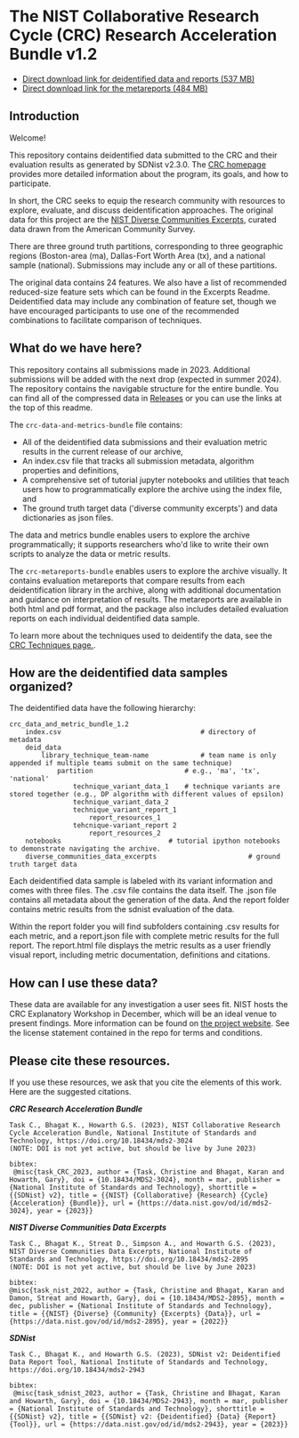 # The NIST Collaborative Research Cycle (CRC) Research Acceleration Bundle v1.2

- [Direct download link for deidentified data and reports (537 MB)](https://github.com/usnistgov/privacy_collaborative_research_cycle/releases/download/v1.2/crc_data_and_metric_bundle_1.2.zip)
- [Direct download link for the metareports (484 MB)](https://github.com/usnistgov/privacy_collaborative_research_cycle/releases/download/v1.2/crc_metareport_bundle_1.2.zip)

## Introduction

Welcome!

This repository contains deidentified data submitted to the CRC and their evaluation results as generated by SDNist v2.3.0. The [CRC homepage](https://pages.nist.gov/privacy_collaborative_research_cycle/) provides more detailed information about the program, its goals, and how to participate.

In short, the CRC seeks to equip the research community with resources to explore, evaluate, and discuss deidentification approaches. The original data for this project are the [NIST Diverse Communities Excerpts](https://github.com/usnistgov/SDNist/tree/main/nist%20diverse%20communities%20data%20excerpts), curated data drawn from the American Community Survey.

There are three ground truth partitions, corresponding to three geographic regions (Boston-area (ma), Dallas-Fort Worth Area (tx), and a national sample (national). Submissions may include any or all of these partitions.

The original data contains 24 features. We also have a list of recommended reduced-size feature sets which can be found in the Excerpts Readme. Deidentified data may include any combination of feature set, though we have encouraged participants to use one of the recommended combinations to facilitate comparison of techniques.

## What do we have here? 

This repository contains all submissions made in 2023. Additional submissions will be added with the next drop (expected in summer 2024). The repository contains the navigable structure for the entire bundle. You can find all of the compressed data in [Releases](https://github.com/usnistgov/privacy_collaborative_research_cycle/releases/tag/v1.2) or you can use the links at the top of this readme.

The `crc-data-and-metrics-bundle` file contains: 

* All of the deidentified data submissions and their evaluation metric results in the current release of our archive,
* An index.csv file that tracks all submission metadata, algorithm properties and definitions,
* A comprehensive set of tutorial jupyter notebooks and utilities that teach users how to programmatically explore the archive using the index file, and
* The ground truth target data ('diverse community excerpts') and data dictionaries as json files.  

The data and metrics bundle enables users to explore the archive programmatically; it supports researchers who'd like to write their own scripts to analyze the data or metric results.

The `crc-metareports-bundle` enables users to explore the archive visually. It contains evaluation metareports that compare results from each deidentification library in the archive, along with additional documentation and guidance on interpretation of results.  The metareports are available in both html and pdf format, and the package also includes detailed evaluation reports on each individual deidentified data sample.  

To learn more about the techniques used to deidentify the data, see the [CRC Techniques page.](https://pages.nist.gov/privacy_collaborative_research_cycle/pages/techniques.html).

## How are the deidentified data samples organized? 

The deidentified data have the following hierarchy: 
```
crc_data_and_metric_bundle_1.2
	index.csv	             			        # directory of metadata
	deid_data
		library_technique_team-name   			# team name is only appended if multiple teams submit on the same technique)
			partition             			# e.g., 'ma', 'tx', 'national'
				technique_variant_data_1	# technique variants are stored together (e.g., DP algorithm with different values of epsilon)
				technique_variant_data_2
				technique_variant_report_1
					report_resources_1
				tehcnique-variant_report 2
					report_resources_2
	notebooks					        # tutorial ipython notebooks to demonstrate navigating the archive.
	diverse_communities_data_excerpts                       # ground truth target data
```
Each deidentified data sample is labeled with its variant information and comes with three files.  The .csv file contains the data itself.  The .json file contains all metadata about the generation of the data.  And the report folder contains metric results from the sdnist evaluation of the data.  

Within the report folder you will find subfolders containing .csv results for each metric, and a report.json file with complete metric results for the full report. The report.html file displays the metric results as a user friendly visual report, including metric documentation, definitions and citations.

## How can I use these data? 

These data are available for any investigation a user sees fit. NIST hosts the CRC Explanatory Workshop in December, which will be an ideal venue to present findings. More information can be found on [the project website](https://pages.nist.gov/privacy_collaborative_research_cycle/).  See the license statement contained in the repo for terms and conditions.
## Please cite these resources.

If you use these resources, we ask that you cite the elements of this work. Here are the suggested citations. 

***CRC Research Acceleration Bundle***
```
Task C., Bhagat K., Howarth G.S. (2023), NIST Collaborative Research Cycle Acceleration Bundle, National Institute of Standards and Technology, https://doi.org/10.18434/mds2-3024
(NOTE: DOI is not yet active, but should be live by June 2023)

bibtex: 
 @misc{task_CRC_2023, author = {Task, Christine and Bhagat, Karan and Howarth, Gary}, doi = {10.18434/MDS2-3024}, month = mar, publisher = {National Institute of Standards and Technology}, shorttitle = {{SDNist} v2}, title = {{NIST} {Collaborative} {Research} {Cycle} {Acceleration} {Bundle}}, url = {https://data.nist.gov/od/id/mds2-3024}, year = {2023}}

```

***NIST Diverse Communities Data Excerpts***
```
Task C., Bhagat K., Streat D., Simpson A., and Howarth G.S. (2023), NIST Diverse Communities Data Excerpts, National Institute of Standards and Technology, https://doi.org/10.18434/mds2-2895
(NOTE: DOI is not yet active, but should be live by June 2023)

bibtex:
@misc{task_nist_2022, author = {Task, Christine and Bhagat, Karan and Damon, Streat and Howarth, Gary}, doi = {10.18434/MDS2-2895}, month = dec, publisher = {National Institute of Standards and Technology}, title = {{NIST} {Diverse} {Community} {Excerpts} {Data}}, url = {https://data.nist.gov/od/id/mds2-2895}, year = {2022}} 
```

***SDNist***
```
Task C., Bhagat K., and Howarth G.S. (2023), SDNist v2: Deidentified Data Report Tool, National Institute of Standards and Technology, https://doi.org/10.18434/mds2-2943

bibtex: 
 @misc{task_sdnist_2023, author = {Task, Christine and Bhagat, Karan and Howarth, Gary}, doi = {10.18434/MDS2-2943}, month = mar, publisher = {National Institute of Standards and Technology}, shorttitle = {{SDNist} v2}, title = {{SDNist} v2: {Deidentified} {Data} {Report} {Tool}}, url = {https://data.nist.gov/od/id/mds2-2943}, year = {2023}}
```
